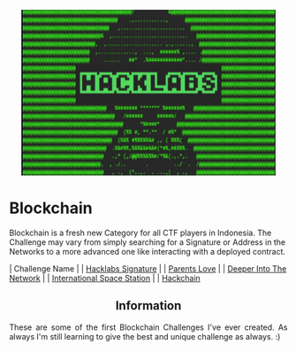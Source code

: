 <p align="center">
  <img width="460" height="300" src="/Hacklabs/asset/Hacklabs.png">
</p>

Blockchain
=====
Blockchain is a fresh new Category for all CTF players in Indonesia. The Challenge may vary from simply searching for a Signature or Address in the Networks to a more advanced one like interacting with a deployed contract.  

| Challenge Name |
| [Hacklabs Signature](/Hacklabs/Hacklabs%20Signature/README.md) |
| [Parents Love](/Hacklabs/Parents%20Love/README.md) |
| [Deeper Into The Network](/Hacklabs/Deeper%20Into%20The%20Network/README.md) |
| [International Space Station](/Hacklabs/International%20Space%20Station/README.md) |
| [Hackchain](/Hacklabs/Hackchain/README.md)

<h2 align="center">Information</h2>
<p align="justify"> 
These are some of the first Blockchain Challenges I've ever created.
As always I'm still learning to give the best and unique challenge as always. :)  </p>
